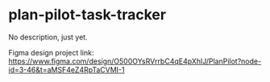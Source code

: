 # plan-pilot-task-tracker
No description, just yet.

Figma design project link:
https://www.figma.com/design/O500OYsRVrrbC4qE4pXhIJ/PlanPilot?node-id=3-46&t=aMSF4eZ4RpTaCVMI-1
